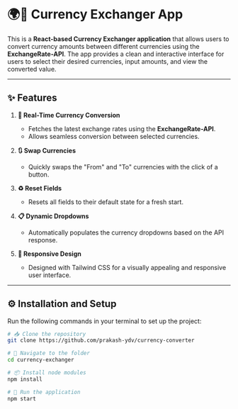 # 🌍💱 Currency Exchanger App

This is a **React-based Currency Exchanger application** that allows users to convert currency amounts between different currencies using the **ExchangeRate-API**. The app provides a clean and interactive interface for users to select their desired currencies, input amounts, and view the converted value.

---

## ✨ Features

1. **🔄 Real-Time Currency Conversion**
   - Fetches the latest exchange rates using the **ExchangeRate-API**.
   - Allows seamless conversion between selected currencies.

2. **🔃 Swap Currencies**
   - Quickly swaps the "From" and "To" currencies with the click of a button.

3. **♻️ Reset Fields**
   - Resets all fields to their default state for a fresh start.

4. **📋 Dynamic Dropdowns**
   - Automatically populates the currency dropdowns based on the API response.

5. **📱 Responsive Design**
   - Designed with Tailwind CSS for a visually appealing and responsive user interface.

---

## ⚙️ Installation and Setup

Run the following commands in your terminal to set up the project:

```bash
# 📥 Clone the repository
git clone https://github.com/prakash-ydv/currency-converter

# 📂 Navigate to the folder
cd currency-exchanger

# 📦 Install node modules
npm install

# 🚀 Run the application
npm start

